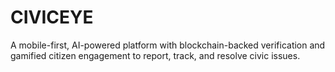 # CIVICEYE
A mobile-first, AI-powered platform with blockchain-backed verification and gamified citizen engagement to report, track, and resolve civic issues.
